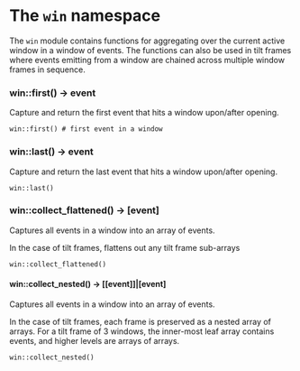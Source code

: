 # The `win` namespace

The `win` module contains functions for aggregating over the current
active window in a window of events. The functions can also be used
in tilt frames where events emitting from a window are chained across
multiple window frames in sequence. 

### win::first() -> event

Capture and return the first event that hits a window upon/after opening.

```trickle
win::first() # first event in a window
```


### win::last() -> event

Capture and return the last event that hits a window upon/after opening.

```trickle
win::last()
```


### win::collect_flattened() -> [event]

Captures all events in a window into an array of events.

In the case of tilt frames,  flattens out any tilt frame sub-arrays

```trickle
win::collect_flattened()
```

#### win::collect_nested() -> [[event]]|[event]

Captures all events in a window into an array of events.

In the case of tilt frames, each frame is preserved as a
nested array of arrays. For a tilt frame of 3 windows, the
inner-most leaf array contains events, and higher levels
are arrays of arrays.

```trickle
win::collect_nested()
```

